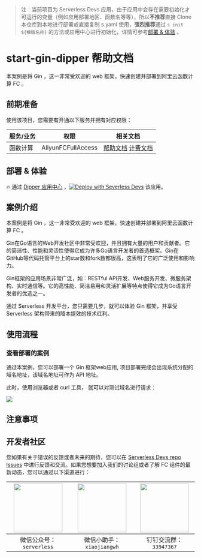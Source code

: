 
> 注：当前项目为 Serverless Devs 应用，由于应用中会存在需要初始化才可运行的变量（例如应用部署地区、函数名等等），所以**不推荐**直接 Clone 本仓库到本地进行部署或直接复制 s.yaml 使用，**强烈推荐**通过 `s init ${模版名称}` 的方法或应用中心进行初始化，详情可参考[部署 & 体验](#部署--体验) 。

# start-gin-dipper 帮助文档

<description>

本案例是将 Gin ，这一非常受欢迎的 web 框架，快速创建并部署到阿里云函数计算 FC 。

</description>

<codeUrl>

</codeUrl>
<preview>



</preview>


## 前期准备

使用该项目，您需要有开通以下服务并拥有对应权限：

<service>



| 服务/业务 |  权限  | 相关文档 |
| --- |  --- | --- |
| 函数计算 |  AliyunFCFullAccess | [帮助文档](https://help.aliyun.com/product/2508973.html) [计费文档](https://help.aliyun.com/document_detail/2512928.html) |

</service>

<remark>



</remark>

<disclaimers>



</disclaimers>

## 部署 & 体验

<appcenter>
   
:fire: 通过 [Dipper 应用中心](https://devs.console.aliyun.com/applications/createtemplate=start-gin-dipper) ，[![Deploy with Severless Devs](https://img.alicdn.com/imgextra/i1/O1CN01w5RFbX1v45s8TIXPz_!!6000000006118-55-tps-95-28.svg)](https://fcnext.console.aliyun.com/applications/create?template=start-gin-dipper) 该应用。
   
</appcenter>
<deploy>

</deploy>

## 案例介绍

<appdetail id="flushContent">

本案例是将 Gin ，这一非常受欢迎的 web 框架，快速创建并部署到阿里云函数计算 FC 。

Gin在Go语言的Web开发社区中非常受欢迎，并且拥有大量的用户和贡献者。它的简洁性、性能和灵活性使得它成为许多Go语言开发者的首选框架。Gin在GitHub等代码托管平台上的star数和fork数都很高，这表明了它的广泛使用和影响力。

Gin框架的应用场景非常广泛，如：RESTful API开发、Web服务开发、微服务架构、实时通信等。它的高性能、简洁易用和灵活扩展等特点使得它成为Go语言开发者的优选之一。

通过 Serverless 开发平台，您只需要几步，就可以体验 Gin 框架，并享受 Serverless 架构带来的降本提效的技术红利。

</appdetail>

## 使用流程

<usedetail id="flushContent">

### 查看部署的案例

通过本案例，您可以部署一个 Gin 框架web应用,  项目部署完成会出现系统分配的域名地址，该域名地址可作为 API 地址。

此时，使用浏览器或者 curl 工具， 就可以对测试域名进行请求：

![](https://img.alicdn.com/imgextra/i4/O1CN01fkEpBv1RNqikaJThO_!!6000000002100-0-tps-3420-398.jpg)

</usedetail>

## 注意事项

<matters id="flushContent">
</matters>


<devgroup>


## 开发者社区

您如果有关于错误的反馈或者未来的期待，您可以在 [Serverless Devs repo Issues](https://github.com/serverless-devs/serverless-devs/issues) 中进行反馈和交流。如果您想要加入我们的讨论组或者了解 FC 组件的最新动态，您可以通过以下渠道进行：

<p align="center">  

| <img src="https://serverless-article-picture.oss-cn-hangzhou.aliyuncs.com/1635407298906_20211028074819117230.png" width="130px" > | <img src="https://serverless-article-picture.oss-cn-hangzhou.aliyuncs.com/1635407044136_20211028074404326599.png" width="130px" > | <img src="https://images.devsapp.cn/fc-faq/33947367.png" width="130px" > |
| --------------------------------------------------------------------------------------------------------------------------------- | --------------------------------------------------------------------------------------------------------------------------------- | --------------------------------------------------------------------------------------------------------------------------------- |
| <center>微信公众号：`serverless`</center>                                                                                         | <center>微信小助手：`xiaojiangwh`</center>                                                                                        | <center>钉钉交流群：`33947367`</center>                                                                                           |
</p>
</devgroup>
